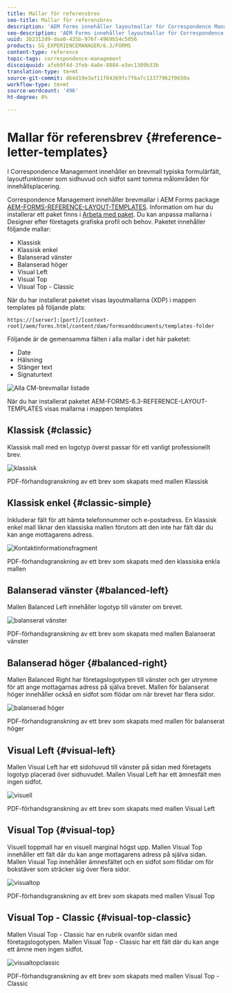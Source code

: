 ```yaml
---
title: Mallar för referensbrev
seo-title: Mallar för referensbrev
description: 'AEM Forms innehåller layoutmallar för Correspondence Management-brev som du kan använda för att snabbt skapa brev. '
seo-description: 'AEM Forms innehåller layoutmallar för Correspondence Management-brev som du kan använda för att snabbt skapa brev. '
uuid: 3b2312d9-daa0-435b-976f-4969b54c5056
products: SG_EXPERIENCEMANAGER/6.3/FORMS
content-type: reference
topic-tags: correspondence-management
discoiquuid: afeb9f4d-3feb-4a0e-8884-e3ec1309b33b
translation-type: tm+mt
source-git-commit: db4d19e3af11f04369fc7f6a7c13377962f0650a
workflow-type: tm+mt
source-wordcount: '496'
ht-degree: 0%

---
```



# Mallar för referensbrev {#reference-letter-templates}

I Correspondence Management innehåller en brevmall typiska formulärfält, layoutfunktioner som sidhuvud och sidfot samt tomma målområden för innehållsplacering.

Correspondence Management innehåller brevmallar i AEM Forms package [AEM-FORMS-REFERENCE-LAYOUT-TEMPLATES](https://www.adobeaemcloud.com/content/marketplace/marketplaceProxy.html?packagePath=/content/companies/public/adobe/packages/cq630/fd/AEM-FORMS-6.3-REFERENCE-LAYOUT-TEMPLATES). Information om hur du installerar ett paket finns i [Arbeta med paket](/help/sites-administering/package-manager.md). Du kan anpassa mallarna i Designer efter företagets grafiska profil och behov. Paketet innehåller följande mallar:

* Klassisk
* Klassisk enkel
* Balanserad vänster
* Balanserad höger
* Visual Left
* Visual Top
* Visual Top - Classic

När du har installerat paketet visas layoutmallarna (XDP) i mappen templates på följande plats:

`https://[server]:[port]/[context-root]/aem/forms.html/content/dam/formsanddocuments/templates-folder`

Följande är de gemensamma fälten i alla mallar i det här paketet:

* Date
* Hälsning
* Stänger text
* Signaturtext

![Alla CM-brevmallar listade](assets/templatescorrespondence.png)

När du har installerat paketet AEM-FORMS-6.3-REFERENCE-LAYOUT-TEMPLATES visas mallarna i mappen templates

## Klassisk {#classic}

Klassisk mall med en logotyp överst passar för ett vanligt professionellt brev.

![klassisk](assets/classic.png)

PDF-förhandsgranskning av ett brev som skapats med mallen Klassisk

## Klassisk enkel {#classic-simple}

Inkluderar fält för att hämta telefonnummer och e-postadress. En klassisk enkel mall liknar den klassiska mallen förutom att den inte har fält där du kan ange mottagarens adress.

![Kontaktinformationsfragment](assets/classicsimple.png)

PDF-förhandsgranskning av ett brev som skapats med den klassiska enkla mallen

## Balanserad vänster {#balanced-left}

Mallen Balanced Left innehåller logotyp till vänster om brevet.

![balanserat vänster](assets/balancedleft.png)

PDF-förhandsgranskning av ett brev som skapats med mallen Balanserat vänster

## Balanserad höger {#balanced-right}

Mallen Balanced Right har företagslogotypen till vänster och ger utrymme för att ange mottagarnas adress på själva brevet. Mallen för balanserat höger innehåller också en sidfot som flödar om när brevet har flera sidor.

![balanserad höger](assets/balancedright.png)

PDF-förhandsgranskning av ett brev som skapats med mallen för balanserat höger

## Visual Left {#visual-left}

Mallen Visual Left har ett sidohuvud till vänster på sidan med företagets logotyp placerad över sidhuvudet. Mallen Visual Left har ett ämnesfält men ingen sidfot.

![visuell](assets/visualleft.png)

PDF-förhandsgranskning av ett brev som skapats med mallen Visual Left

## Visual Top {#visual-top}

Visuell toppmall har en visuell marginal högst upp. Mallen Visual Top innehåller ett fält där du kan ange mottagarens adress på själva sidan. Mallen Visual Top innehåller ämnesfältet och en sidfot som flödar om för bokstäver som sträcker sig över flera sidor.

![visualtop](assets/visualtop.png)

PDF-förhandsgranskning av ett brev som skapats med mallen Visual Top

## Visual Top - Classic {#visual-top-classic}

Mallen Visual Top - Classic har en rubrik ovanför sidan med företagslogotypen. Mallen Visual Top - Classic har ett fält där du kan ange ett ämne men ingen sidfot.

![visualtopclassic](assets/visualtopclassic.png)

PDF-förhandsgranskning av ett brev som skapats med mallen Visual Top - Classic

